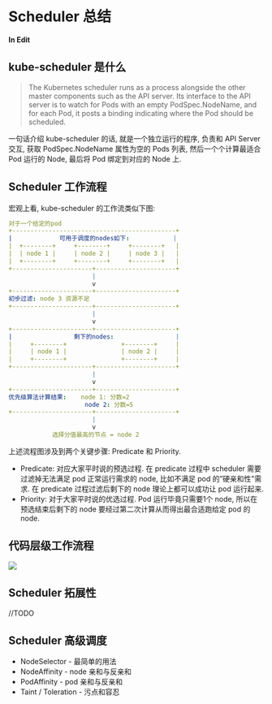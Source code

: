 # Scheduler 总结

**In Edit**

## kube-scheduler 是什么

> The Kubernetes scheduler runs as a process alongside the other master components such as the API server. Its interface to the API server is to watch for Pods with an empty PodSpec.NodeName, and for each Pod, it posts a binding indicating where the Pod should be scheduled.

一句话介绍 kube-scheduler 的话, 就是一个独立运行的程序, 负责和 API Server 交互, 获取 PodSpec.NodeName 属性为空的 Pods 列表, 然后一个个计算最适合 Pod 运行的 Node, 最后将 Pod 绑定到对应的 Node 上. 

## Scheduler 工作流程

宏观上看, kube-scheduler 的工作流类似下图: 

```yaml
对于一个给定的pod
+---------------------------------------------+
|             可用于调度的nodes如下:            |
|  +--------+     +--------+     +--------+   |
|  | node 1 |     | node 2 |     | node 3 |   |
|  +--------+     +--------+     +--------+   |
+----------------------+----------------------+
                       |
                       v
+----------------------+----------------------+
初步过滤: node 3 资源不足
+----------------------+----------------------+
                       |
                       v
+----------------------+----------------------+
|                 剩下的nodes:                 |
|     +--------+               +--------+     |
|     | node 1 |               | node 2 |     |
|     +--------+               +--------+     |
+----------------------+----------------------+
                       |
                       v
+----------------------+----------------------+
优先级算法计算结果:    node 1: 分数=2
                     node 2: 分数=5
+----------------------+----------------------+
                       |
                       v
            选择分值最高的节点 = node 2
```

上述流程图涉及到两个关键步骤: Predicate 和 Priority.

- Predicate: 对应大家平时说的预选过程. 在 predicate 过程中 scheduler 需要过滤掉无法满足 pod 正常运行需求的 node, 比如不满足 pod 的”硬亲和性"需求. 在 predicate 过程过滤后剩下的 node 理论上都可以成功让 pod 运行起来. 
- Priority: 对于大家平时说的优选过程. Pod 运行毕竟只需要1个 node, 所以在预选结束后剩下的 node 要经过第二次计算从而得出最合适跑给定 pod 的 node.

## 代码层级工作流程

![](image/summarize/kube-scheduler-workflow.png)

## Scheduler 拓展性

//TODO

## Scheduler 高级调度

- NodeSelector - 最简单的用法
- NodeAffinity - node 亲和与反亲和
- PodAffinity - pod 亲和与反亲和
- Taint / Toleration - 污点和容忍